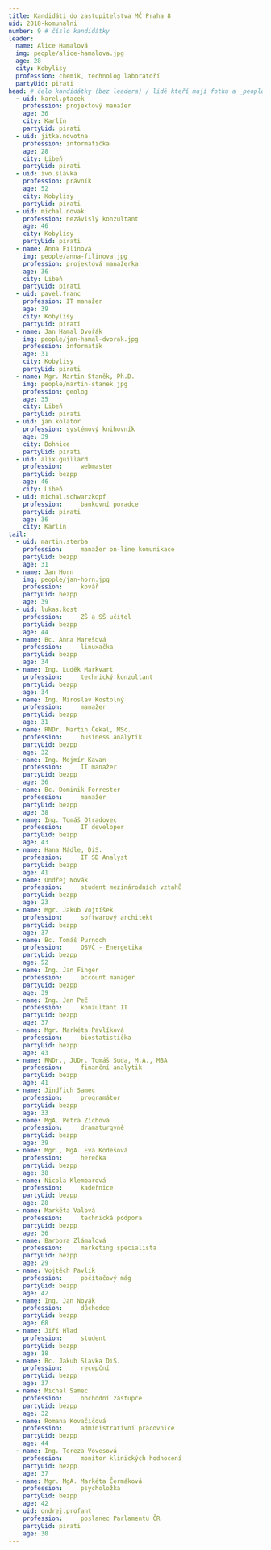 ```yaml
---
title: Kandidáti do zastupitelstva MČ Praha 8
uid: 2018-komunalni
number: 9 # číslo kandidátky
leader:
  name: Alice Hamalová
  img: people/alice-hamalova.jpg
  age: 28
  city: Kobylisy
  profession: chemik, technolog laboratoří
  partyUid: pirati
head: # čelo kandidátky (bez leadera) / lidé kteří mají fotku a _people/jmeno.md
  - uid: karel.ptacek
    profession: projektový manažer
    age: 36
    city: Karlín
    partyUid: pirati
  - uid: jitka.novotna
    profession: informatička
    age: 28
    city: Libeň
    partyUid: pirati
  - uid: ivo.slavka
    profession: právník
    age: 52
    city: Kobylisy
    partyUid: pirati
  - uid: michal.novak
    profession: nezávislý konzultant
    age: 46
    city: Kobylisy
    partyUid: pirati
  - name: Anna Filínová
    img: people/anna-filinova.jpg
    profession: projektová manažerka
    age: 36
    city: Libeň
    partyUid: pirati
  - uid: pavel.franc
    profession: IT manažer
    age: 39
    city: Kobylisy
    partyUid: pirati
  - name: Jan Hamal Dvořák
    img: people/jan-hamal-dvorak.jpg
    profession: informatik
    age: 31
    city: Kobylisy
    partyUid: pirati
  - name: Mgr. Martin Staněk, Ph.D.
    img: people/martin-stanek.jpg
    profession: geolog
    age: 35
    city: Libeň
    partyUid: pirati
  - uid: jan.kolator
    profession: systémový knihovník
    age: 39
    city: Bohnice
    partyUid: pirati
  - uid: alix.guillard
    profession:     webmaster
    partyUid: bezpp
    age: 46
    city: Libeň
  - uid: michal.schwarzkopf
    profession:     bankovní poradce
    partyUid: pirati
    age: 36
    city: Karlín
tail:
  - uid: martin.sterba
    profession:     manažer on-line komunikace
    partyUid: bezpp
    age: 31
  - name: Jan Horn
    img: people/jan-horn.jpg
    profession:     kovář
    partyUid: bezpp
    age: 39
  - uid: lukas.kost
    profession:     ZŠ a SŠ učitel
    partyUid: bezpp
    age: 44
  - name: Bc. Anna Marešová
    profession: 	linuxačka
    partyUid: bezpp
    age: 34
  - name: Ing. Luděk Markvart
    profession: 	technický konzultant
    partyUid: bezpp
    age: 34
  - name: Ing. Miroslav Kostolný
    profession: 	manažer
    partyUid: bezpp
    age: 31
  - name: RNDr. Martin Čekal, MSc.
    profession: 	business analytik
    partyUid: bezpp
    age: 32
  - name: Ing. Mojmír Kavan
    profession: 	IT manažer
    partyUid: bezpp
    age: 36
  - name: Bc. Dominik Forrester
    profession: 	manažer
    partyUid: bezpp
    age: 38
  - name: Ing. Tomáš Otradovec
    profession: 	IT developer
    partyUid: bezpp
    age: 43
  - name: Hana Mádle, DiS.
    profession: 	IT SD Analyst
    partyUid: bezpp
    age: 41
  - name: Ondřej Novák
    profession: 	student mezinárodních vztahů
    partyUid: bezpp
    age: 23
  - name: Mgr. Jakub Vojtíšek
    profession: 	softwarový architekt
    partyUid: bezpp
    age: 37
  - name: Bc. Tomáš Purnoch
    profession: 	OSVČ - Energetika
    partyUid: bezpp
    age: 52
  - name: Ing. Jan Finger
    profession: 	account manager
    partyUid: bezpp
    age: 39
  - name: Ing. Jan Peč
    profession: 	konzultant IT
    partyUid: bezpp
    age: 37
  - name: Mgr. Markéta Pavlíková
    profession: 	biostatistička
    partyUid: bezpp
    age: 43
  - name: RNDr., JUDr. Tomáš Suda, M.A., MBA
    profession: 	finanční analytik
    partyUid: bezpp
    age: 41
  - name: Jindřich Samec
    profession: 	programátor
    partyUid: bezpp
    age: 33
  - name: MgA. Petra Zíchová
    profession: 	dramaturgyně
    partyUid: bezpp
    age: 39
  - name: Mgr., MgA. Eva Kodešová
    profession: 	herečka
    partyUid: bezpp
    age: 38
  - name: Nicola Klembarová
    profession: 	kadeřnice
    partyUid: bezpp
    age: 28
  - name: Markéta Valová
    profession: 	technická podpora
    partyUid: bezpp
    age: 36
  - name: Barbora Zlámalová
    profession: 	marketing specialista
    partyUid: bezpp
    age: 29
  - name: Vojtěch Pavlík
    profession: 	počítačový mág
    partyUid: bezpp
    age: 42
  - name: Ing. Jan Novák
    profession: 	důchodce
    partyUid: bezpp
    age: 68
  - name: Jiří Hlad
    profession: 	student
    partyUid: bezpp
    age: 18
  - name: Bc. Jakub Slávka DiS.
    profession: 	recepční
    partyUid: bezpp
    age: 37
  - name: Michal Samec
    profession: 	obchodní zástupce
    partyUid: bezpp
    age: 32
  - name: Romana Kovačičová
    profession: 	administrativní pracovnice
    partyUid: bezpp
    age: 44
  - name: Ing. Tereza Vovesová
    profession: 	monitor klinických hodnocení
    partyUid: bezpp
    age: 37
  - name: Mgr. MgA. Markéta Čermáková
    profession: 	psycholožka
    partyUid: bezpp
    age: 42
  - uid: ondrej.profant
    profession: 	poslanec Parlamentu ČR
    partyUid: pirati
    age: 30
---
```


